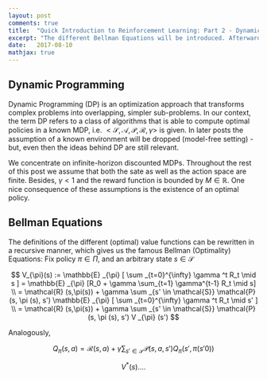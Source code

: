 ```yaml
---
layout: post
comments: true
title:  "Quick Introduction to Reinforcement Learning: Part 2 - Dynamic Programming"
excerpt: "The different Bellman Equations will be introduced. Afterwards we discuss Value and Policy Iteration and sketch proofs of those dynamic programming algorithms. "
date:   2017-08-10
mathjax: true
---
```



## Dynamic Programming

Dynamic Programming (DP) is an optimization approach that transforms complex problems into overlapping, simpler sub-problems. In our context, the term DP refers to a class of algorithms that is able to compute optimal policies in a known MDP, i.e. $<\mathcal{S},\mathcal{A}, \mathcal{P}, \mathcal{R}, \gamma>$ is given. In later posts the assumption of a known environment will be dropped (model-free setting) - but, even then the ideas behind DP are still relevant.

We concentrate on infinite-horizon discounted MDPs. Throughout the rest of this post we assume that both the sate as well as the action space are finite. Besides, $\gamma < 1$ and the reward function is bounded by $M \in \mathbb{R}$. One nice consequence of these assumptions is the existence of an optimal policy.

## Bellman Equations

The definitions of the different (optimal) value functions can be rewritten in a recursive manner, which gives us the famous Bellman (Optimality) Equations: Fix policy $\pi \in \Pi$, and an arbitrary state $s \in \mathcal{S}$

$$ V_{\pi}(s) := \mathbb{E} _{\pi} [ \sum _{t=0}^{\infty} \gamma ^t R_t \mid s ] = \mathbb{E} _{\pi} [R_0 + \gamma \sum_{t=1} \gamma^{t-1} R_t \mid s] \\ = \mathcal{R} (s,\pi(s)) + \gamma \sum _{s' \in \mathcal{S}} \mathcal{P} (s, \pi (s), s') \mathbb{E} _{\pi} [ \sum _{t=0}^{\infty} \gamma ^t R_t \mid s' ] \\ = \mathcal{R} (s,\pi(s)) + \gamma \sum _{s' \in \mathcal{S}} \mathcal{P} (s, \pi (s), s') V _{\pi} (s') $$

Analogously, 

$$ Q_{\pi} (s,a) = \mathcal{R} (s,a) + \gamma \sum_{s' \in \mathcal{S}} \mathcal{P} (s,a,s') Q_{\pi} (s', \pi (s'0)) $$

$$ V^{\ast} (s) .... $$ 
    